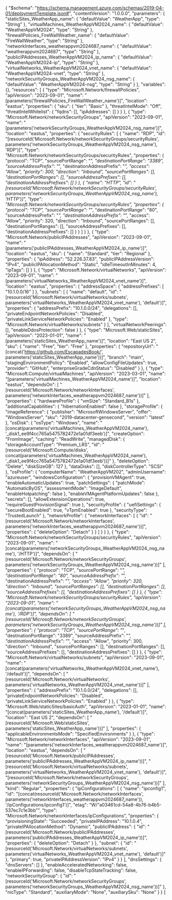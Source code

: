{
    "$schema": "https://schema.management.azure.com/schemas/2019-04-01/deploymentTemplate.json#",
    "contentVersion": "1.0.0.0",
    "parameters": {
        "staticSites_WeatherApp_name": {
            "defaultValue": "WeatherApp",
            "type": "String"
        },
        "virtualMachines_WeatherAppVM2024_name": {
            "defaultValue": "WeatherAppVM2024",
            "type": "String"
        },
        "firewallPolicies_FireWallWeather_name": {
            "defaultValue": "FireWallWeather",
            "type": "String"
        },
        "networkInterfaces_weatherappvm2024687_name": {
            "defaultValue": "weatherappvm2024687",
            "type": "String"
        },
        "publicIPAddresses_WeatherAppVM2024_ip_name": {
            "defaultValue": "WeatherAppVM2024-ip",
            "type": "String"
        },
        "virtualNetworks_WeatherAppVM2024_vnet_name": {
            "defaultValue": "WeatherAppVM2024-vnet",
            "type": "String"
        },
        "networkSecurityGroups_WeatherAppVM2024_nsg_name": {
            "defaultValue": "WeatherAppVM2024-nsg",
            "type": "String"
        }
    },
    "variables": {},
    "resources": [
        {
            "type": "Microsoft.Network/firewallPolicies",
            "apiVersion": "2023-09-01",
            "name": "[parameters('firewallPolicies_FireWallWeather_name')]",
            "location": "eastus",
            "properties": {
                "sku": {
                    "tier": "Basic"
                },
                "threatIntelMode": "Off",
                "threatIntelWhitelist": {
                    "fqdns": [],
                    "ipAddresses": []
                }
            }
        },
        {
            "type": "Microsoft.Network/networkSecurityGroups",
            "apiVersion": "2023-09-01",
            "name": "[parameters('networkSecurityGroups_WeatherAppVM2024_nsg_name')]",
            "location": "eastus",
            "properties": {
                "securityRules": [
                    {
                        "name": "RDP",
                        "id": "[resourceId('Microsoft.Network/networkSecurityGroups/securityRules', parameters('networkSecurityGroups_WeatherAppVM2024_nsg_name'), 'RDP')]",
                        "type": "Microsoft.Network/networkSecurityGroups/securityRules",
                        "properties": {
                            "protocol": "TCP",
                            "sourcePortRange": "*",
                            "destinationPortRange": "3389",
                            "sourceAddressPrefix": "*",
                            "destinationAddressPrefix": "*",
                            "access": "Allow",
                            "priority": 300,
                            "direction": "Inbound",
                            "sourcePortRanges": [],
                            "destinationPortRanges": [],
                            "sourceAddressPrefixes": [],
                            "destinationAddressPrefixes": []
                        }
                    },
                    {
                        "name": "HTTP",
                        "id": "[resourceId('Microsoft.Network/networkSecurityGroups/securityRules', parameters('networkSecurityGroups_WeatherAppVM2024_nsg_name'), 'HTTP')]",
                        "type": "Microsoft.Network/networkSecurityGroups/securityRules",
                        "properties": {
                            "protocol": "TCP",
                            "sourcePortRange": "*",
                            "destinationPortRange": "80",
                            "sourceAddressPrefix": "*",
                            "destinationAddressPrefix": "*",
                            "access": "Allow",
                            "priority": 320,
                            "direction": "Inbound",
                            "sourcePortRanges": [],
                            "destinationPortRanges": [],
                            "sourceAddressPrefixes": [],
                            "destinationAddressPrefixes": []
                        }
                    }
                ]
            }
        },
        {
            "type": "Microsoft.Network/publicIPAddresses",
            "apiVersion": "2023-09-01",
            "name": "[parameters('publicIPAddresses_WeatherAppVM2024_ip_name')]",
            "location": "eastus",
            "sku": {
                "name": "Standard",
                "tier": "Regional"
            },
            "properties": {
                "ipAddress": "52.226.37.83",
                "publicIPAddressVersion": "IPv4",
                "publicIPAllocationMethod": "Static",
                "idleTimeoutInMinutes": 4,
                "ipTags": []
            }
        },
        {
            "type": "Microsoft.Network/virtualNetworks",
            "apiVersion": "2023-09-01",
            "name": "[parameters('virtualNetworks_WeatherAppVM2024_vnet_name')]",
            "location": "eastus",
            "properties": {
                "addressSpace": {
                    "addressPrefixes": [
                        "10.1.0.0/16"
                    ]
                },
                "subnets": [
                    {
                        "name": "default",
                        "id": "[resourceId('Microsoft.Network/virtualNetworks/subnets', parameters('virtualNetworks_WeatherAppVM2024_vnet_name'), 'default')]",
                        "properties": {
                            "addressPrefix": "10.1.0.0/24",
                            "delegations": [],
                            "privateEndpointNetworkPolicies": "Disabled",
                            "privateLinkServiceNetworkPolicies": "Enabled"
                        },
                        "type": "Microsoft.Network/virtualNetworks/subnets"
                    }
                ],
                "virtualNetworkPeerings": [],
                "enableDdosProtection": false
            }
        },
        {
            "type": "Microsoft.Web/staticSites",
            "apiVersion": "2023-01-01",
            "name": "[parameters('staticSites_WeatherApp_name')]",
            "location": "East US 2",
            "sku": {
                "name": "Free",
                "tier": "Free"
            },
            "properties": {
                "repositoryUrl": "[concat('https://github.com/EscapadesBook/', parameters('staticSites_WeatherApp_name'))]",
                "branch": "main",
                "stagingEnvironmentPolicy": "Enabled",
                "allowConfigFileUpdates": true,
                "provider": "GitHub",
                "enterpriseGradeCdnStatus": "Disabled"
            }
        },
        {
            "type": "Microsoft.Compute/virtualMachines",
            "apiVersion": "2023-03-01",
            "name": "[parameters('virtualMachines_WeatherAppVM2024_name')]",
            "location": "eastus",
            "dependsOn": [
                "[resourceId('Microsoft.Network/networkInterfaces', parameters('networkInterfaces_weatherappvm2024687_name'))]"
            ],
            "properties": {
                "hardwareProfile": {
                    "vmSize": "Standard_B1s"
                },
                "additionalCapabilities": {
                    "hibernationEnabled": false
                },
                "storageProfile": {
                    "imageReference": {
                        "publisher": "MicrosoftWindowsServer",
                        "offer": "WindowsServer",
                        "sku": "2019-datacenter-gensecond",
                        "version": "latest"
                    },
                    "osDisk": {
                        "osType": "Windows",
                        "name": "[concat(parameters('virtualMachines_WeatherAppVM2024_name'), '_disk1_ee9f4cc765a5475782472e1a01df3eeb')]",
                        "createOption": "FromImage",
                        "caching": "ReadWrite",
                        "managedDisk": {
                            "storageAccountType": "Premium_LRS",
                            "id": "[resourceId('Microsoft.Compute/disks', concat(parameters('virtualMachines_WeatherAppVM2024_name'), '_disk1_ee9f4cc765a5475782472e1a01df3eeb'))]"
                        },
                        "deleteOption": "Delete",
                        "diskSizeGB": 127
                    },
                    "dataDisks": [],
                    "diskControllerType": "SCSI"
                },
                "osProfile": {
                    "computerName": "WeatherAppVM202",
                    "adminUsername": "azureuser",
                    "windowsConfiguration": {
                        "provisionVMAgent": true,
                        "enableAutomaticUpdates": true,
                        "patchSettings": {
                            "patchMode": "AutomaticByOS",
                            "assessmentMode": "ImageDefault",
                            "enableHotpatching": false
                        },
                        "enableVMAgentPlatformUpdates": false
                    },
                    "secrets": [],
                    "allowExtensionOperations": true,
                    "requireGuestProvisionSignal": true
                },
                "securityProfile": {
                    "uefiSettings": {
                        "secureBootEnabled": true,
                        "vTpmEnabled": true
                    },
                    "securityType": "TrustedLaunch"
                },
                "networkProfile": {
                    "networkInterfaces": [
                        {
                            "id": "[resourceId('Microsoft.Network/networkInterfaces', parameters('networkInterfaces_weatherappvm2024687_name'))]",
                            "properties": {
                                "deleteOption": "Detach"
                            }
                        }
                    ]
                }
            }
        },
        {
            "type": "Microsoft.Network/networkSecurityGroups/securityRules",
            "apiVersion": "2023-09-01",
            "name": "[concat(parameters('networkSecurityGroups_WeatherAppVM2024_nsg_name'), '/HTTP')]",
            "dependsOn": [
                "[resourceId('Microsoft.Network/networkSecurityGroups', parameters('networkSecurityGroups_WeatherAppVM2024_nsg_name'))]"
            ],
            "properties": {
                "protocol": "TCP",
                "sourcePortRange": "*",
                "destinationPortRange": "80",
                "sourceAddressPrefix": "*",
                "destinationAddressPrefix": "*",
                "access": "Allow",
                "priority": 320,
                "direction": "Inbound",
                "sourcePortRanges": [],
                "destinationPortRanges": [],
                "sourceAddressPrefixes": [],
                "destinationAddressPrefixes": []
            }
        },
        {
            "type": "Microsoft.Network/networkSecurityGroups/securityRules",
            "apiVersion": "2023-09-01",
            "name": "[concat(parameters('networkSecurityGroups_WeatherAppVM2024_nsg_name'), '/RDP')]",
            "dependsOn": [
                "[resourceId('Microsoft.Network/networkSecurityGroups', parameters('networkSecurityGroups_WeatherAppVM2024_nsg_name'))]"
            ],
            "properties": {
                "protocol": "TCP",
                "sourcePortRange": "*",
                "destinationPortRange": "3389",
                "sourceAddressPrefix": "*",
                "destinationAddressPrefix": "*",
                "access": "Allow",
                "priority": 300,
                "direction": "Inbound",
                "sourcePortRanges": [],
                "destinationPortRanges": [],
                "sourceAddressPrefixes": [],
                "destinationAddressPrefixes": []
            }
        },
        {
            "type": "Microsoft.Network/virtualNetworks/subnets",
            "apiVersion": "2023-09-01",
            "name": "[concat(parameters('virtualNetworks_WeatherAppVM2024_vnet_name'), '/default')]",
            "dependsOn": [
                "[resourceId('Microsoft.Network/virtualNetworks', parameters('virtualNetworks_WeatherAppVM2024_vnet_name'))]"
            ],
            "properties": {
                "addressPrefix": "10.1.0.0/24",
                "delegations": [],
                "privateEndpointNetworkPolicies": "Disabled",
                "privateLinkServiceNetworkPolicies": "Enabled"
            }
        },
        {
            "type": "Microsoft.Web/staticSites/basicAuth",
            "apiVersion": "2023-01-01",
            "name": "[concat(parameters('staticSites_WeatherApp_name'), '/default')]",
            "location": "East US 2",
            "dependsOn": [
                "[resourceId('Microsoft.Web/staticSites', parameters('staticSites_WeatherApp_name'))]"
            ],
            "properties": {
                "applicableEnvironmentsMode": "SpecifiedEnvironments"
            }
        },
        {
            "type": "Microsoft.Network/networkInterfaces",
            "apiVersion": "2023-09-01",
            "name": "[parameters('networkInterfaces_weatherappvm2024687_name')]",
            "location": "eastus",
            "dependsOn": [
                "[resourceId('Microsoft.Network/publicIPAddresses', parameters('publicIPAddresses_WeatherAppVM2024_ip_name'))]",
                "[resourceId('Microsoft.Network/virtualNetworks/subnets', parameters('virtualNetworks_WeatherAppVM2024_vnet_name'), 'default')]",
                "[resourceId('Microsoft.Network/networkSecurityGroups', parameters('networkSecurityGroups_WeatherAppVM2024_nsg_name'))]"
            ],
            "kind": "Regular",
            "properties": {
                "ipConfigurations": [
                    {
                        "name": "ipconfig1",
                        "id": "[concat(resourceId('Microsoft.Network/networkInterfaces', parameters('networkInterfaces_weatherappvm2024687_name')), '/ipConfigurations/ipconfig1')]",
                        "etag": "W/\"a03461cd-54a8-4b76-b4b5-537ec7c1e3bb\"",
                        "type": "Microsoft.Network/networkInterfaces/ipConfigurations",
                        "properties": {
                            "provisioningState": "Succeeded",
                            "privateIPAddress": "10.1.0.4",
                            "privateIPAllocationMethod": "Dynamic",
                            "publicIPAddress": {
                                "id": "[resourceId('Microsoft.Network/publicIPAddresses', parameters('publicIPAddresses_WeatherAppVM2024_ip_name'))]",
                                "properties": {
                                    "deleteOption": "Detach"
                                }
                            },
                            "subnet": {
                                "id": "[resourceId('Microsoft.Network/virtualNetworks/subnets', parameters('virtualNetworks_WeatherAppVM2024_vnet_name'), 'default')]"
                            },
                            "primary": true,
                            "privateIPAddressVersion": "IPv4"
                        }
                    }
                ],
                "dnsSettings": {
                    "dnsServers": []
                },
                "enableAcceleratedNetworking": false,
                "enableIPForwarding": false,
                "disableTcpStateTracking": false,
                "networkSecurityGroup": {
                    "id": "[resourceId('Microsoft.Network/networkSecurityGroups', parameters('networkSecurityGroups_WeatherAppVM2024_nsg_name'))]"
                },
                "nicType": "Standard",
                "auxiliaryMode": "None",
                "auxiliarySku": "None"
            }
        }
    ]

